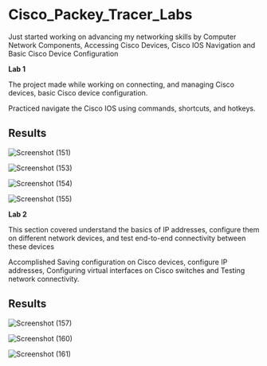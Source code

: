 # Cisco_Packey_Tracer_Labs
<legal>Just started working on advancing my networking skills by Computer Network Components, Accessing Cisco Devices, Cisco IOS Navigation and Basic Cisco Device Configuration

**Lab 1**

The project made while working on connecting, and managing Cisco devices, basic Cisco device configuration.


Practiced navigate the Cisco IOS using commands, shortcuts, and hotkeys.

## Results

![Screenshot (151)](https://user-images.githubusercontent.com/35185184/107191456-d181ba80-69b1-11eb-9718-55e734623e76.png)


![Screenshot (153)](https://user-images.githubusercontent.com/35185184/107191592-00982c00-69b2-11eb-845f-15d0982b3c64.png)


![Screenshot (154)](https://user-images.githubusercontent.com/35185184/107191595-01c95900-69b2-11eb-9e1a-b0a7a0e2c2c4.png)


![Screenshot (155)](https://user-images.githubusercontent.com/35185184/107191601-03931c80-69b2-11eb-9c70-73102d16a510.png)




**Lab 2**

This section covered understand the basics of IP addresses, configure them on different network devices, and test end-to-end connectivity between these devices

Accomplished Saving configuration on Cisco devices, configure IP addresses, Configuring virtual interfaces on Cisco switches and Testing network connectivity.</legal>

## Results

![Screenshot (157)](https://user-images.githubusercontent.com/35185184/107191610-04c44980-69b2-11eb-814c-2e6a4ac05ec6.png)


![Screenshot (160)](https://user-images.githubusercontent.com/35185184/107191618-0988fd80-69b2-11eb-9e7c-09c360483ce8.png)


![Screenshot (161)](https://user-images.githubusercontent.com/35185184/107191627-0beb5780-69b2-11eb-8820-204d3d276be9.png)


